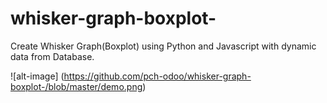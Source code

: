 # whisker-graph-boxplot-
Create Whisker Graph(Boxplot) using Python and Javascript with dynamic data from Database.

![alt-image] (https://github.com/pch-odoo/whisker-graph-boxplot-/blob/master/demo.png)
